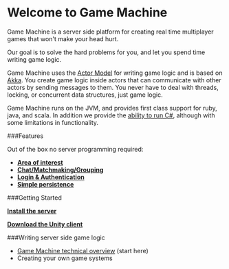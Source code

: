 
# Welcome to Game Machine

Game Machine is a server side platform for creating real time multiplayer games that won't make your head hurt.

Our goal is to solve the hard problems for you, and let you spend time writing game logic.

Game Machine uses the [Actor Model](http://en.wikipedia.org/wiki/Actor_model) for writing game logic and is based on [Akka](http://www.akka.io).  You create game logic inside actors that can communicate with other actors by sending messages to them.  You never have to deal with threads, locking, or concurrent data structures, just game logic.


Game Machine runs on the JVM, and provides first class support for ruby, java, and scala.  In addition we provide the [ability to run C#](https://github.com/gamemachine/gamemachine/wiki/C%23-Mono-support), although with some limitations in functionality.

###Features

Out of the box no server programming required:

* **[Area of interest](https://github.com/gamemachine/gamemachine/wiki/Area-of-Interest)**
* **[Chat/Matchmaking/Grouping](https://github.com/gamemachine/gamemachine/wiki/Group-messaging)**
* **[Login & Authentication](https://github.com/gamemachine/gamemachine/wiki/Login-and-authentication)**
* **[Simple persistence](https://github.com/gamemachine/gamemachine/wiki/Simple-persistence)**

###Getting Started

**[Install the server](https://github.com/gamemachine/gamemachine/wiki/Getting-started)**

**[Download the Unity client](https://github.com/gamemachine/gamemachine/tree/master/clients/unity/basic_client)**
  
 
###Writing server side game logic

* [Game Machine technical overview](https://github.com/gamemachine/gamemachine/wiki/Game-Machine-technical-overview) (start here)
* Creating your own game systems
